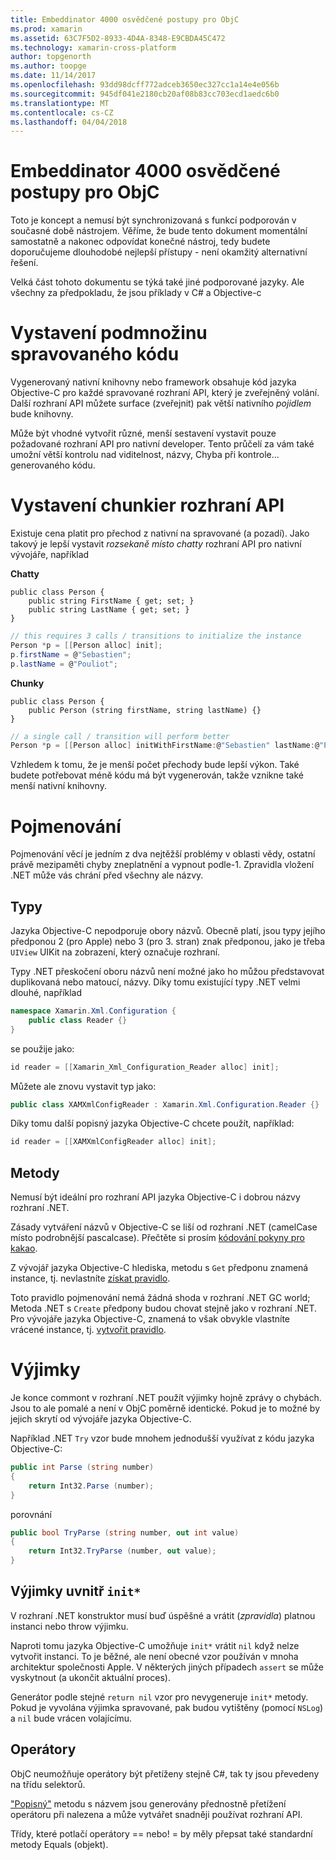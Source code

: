```yaml
---
title: Embeddinator 4000 osvědčené postupy pro ObjC
ms.prod: xamarin
ms.assetid: 63C7F5D2-8933-4D4A-8348-E9CBDA45C472
ms.technology: xamarin-cross-platform
author: topgenorth
ms.author: toopge
ms.date: 11/14/2017
ms.openlocfilehash: 93dd98dcff772adceb3650ec327cc1a14e4e056b
ms.sourcegitcommit: 945df041e2180cb20af08b83cc703ecd1aedc6b0
ms.translationtype: MT
ms.contentlocale: cs-CZ
ms.lasthandoff: 04/04/2018
---
```

# <a name="embeddinator-4000-best-practices-for-objc"></a>Embeddinator 4000 osvědčené postupy pro ObjC

Toto je koncept a nemusí být synchronizovaná s funkcí podporován v současné době nástrojem. Věříme, že bude tento dokument momentální samostatně a nakonec odpovídat konečné nástroj, tedy budete doporučujeme dlouhodobé nejlepší přístupy - není okamžitý alternativní řešení.

Velká část tohoto dokumentu se týká také jiné podporované jazyky. Ale všechny za předpokladu, že jsou příklady v C# a Objective-c


# <a name="exposing-a-subset-of-the-managed-code"></a>Vystavení podmnožinu spravovaného kódu

Vygenerovaný nativní knihovny nebo framework obsahuje kód jazyka Objective-C pro každé spravované rozhraní API, který je zveřejněný volání. Další rozhraní API můžete surface (zveřejnit) pak větší nativního _pojidlem_ bude knihovny.

Může být vhodné vytvořit různé, menší sestavení vystavit pouze požadované rozhraní API pro nativní developer. Tento průčelí za vám také umožní větší kontrolu nad viditelnost, názvy, Chyba při kontrole... generovaného kódu.


# <a name="exposing-a-chunkier-api"></a>Vystavení chunkier rozhraní API

Existuje cena platit pro přechod z nativní na spravované (a pozadí). Jako takový je lepší vystavit _rozsekaně místo chatty_ rozhraní API pro nativní vývojáře, například

**Chatty**
```
public class Person {
    public string FirstName { get; set; }
    public string LastName { get; set; }
}
```

```csharp
// this requires 3 calls / transitions to initialize the instance
Person *p = [[Person alloc] init];
p.firstName = @"Sebastien";
p.lastName = @"Pouliot";
```

**Chunky**
```
public class Person {
    public Person (string firstName, string lastName) {}
}
```

```csharp
// a single call / transition will perform better
Person *p = [[Person alloc] initWithFirstName:@"Sebastien" lastName:@"Pouliot"];
```

Vzhledem k tomu, že je menší počet přechody bude lepší výkon. Také budete potřebovat méně kódu má být vygenerován, takže vznikne také menší nativní knihovny.


# <a name="naming"></a>Pojmenování

Pojmenování věcí je jedním z dva nejtěžší problémy v oblasti vědy, ostatní právě mezipaměti chyby zneplatnění a vypnout podle-1. Zpravidla vložení .NET může vás chrání před všechny ale názvy.

## <a name="types"></a>Typy

Jazyka Objective-C nepodporuje obory názvů. Obecně platí, jsou typy jejího předponou 2 (pro Apple) nebo 3 (pro 3. stran) znak předponou, jako je třeba `UIView` UIKit na zobrazení, který označuje rozhraní.

Typy .NET přeskočení oboru názvů není možné jako ho můžou představovat duplikovaná nebo matoucí, názvy. Díky tomu existující typy .NET velmi dlouhé, například

```csharp
namespace Xamarin.Xml.Configuration {
    public class Reader {}
}
```

se použije jako:

```csharp
id reader = [[Xamarin_Xml_Configuration_Reader alloc] init];
```

Můžete ale znovu vystavit typ jako:

```csharp
public class XAMXmlConfigReader : Xamarin.Xml.Configuration.Reader {}
```

Díky tomu další popisný jazyka Objective-C chcete použít, například:

```csharp
id reader = [[XAMXmlConfigReader alloc] init];
```

## <a name="methods"></a>Metody

Nemusí být ideální pro rozhraní API jazyka Objective-C i dobrou názvy rozhraní .NET.

Zásady vytváření názvů v Objective-C se liší od rozhraní .NET (camelCase místo podrobnější pascalcase).
Přečtěte si prosím [kódování pokyny pro kakao](https://developer.apple.com/library/content/documentation/Cocoa/Conceptual/CodingGuidelines/Articles/NamingMethods.html#//apple_ref/doc/uid/20001282-BCIGIJJF).

Z vývojář jazyka Objective-C hlediska, metodu s `Get` předponu znamená instance, tj. nevlastníte [získat pravidlo](https://developer.apple.com/library/content/documentation/CoreFoundation/Conceptual/CFMemoryMgmt/Concepts/Ownership.html#//apple_ref/doc/uid/20001148-SW1).

Toto pravidlo pojmenování nemá žádná shoda v rozhraní .NET GC world; Metoda .NET s `Create` předpony budou chovat stejně jako v rozhraní .NET. Pro vývojáře jazyka Objective-C, znamená to však obvykle vlastníte vrácené instance, tj. [vytvořit pravidlo](https://developer.apple.com/library/content/documentation/CoreFoundation/Conceptual/CFMemoryMgmt/Concepts/Ownership.html#//apple_ref/doc/uid/20001148-103029).

# <a name="exceptions"></a>Výjimky

Je konce commont v rozhraní .NET použít výjimky hojně zprávy o chybách. Jsou to ale pomalé a není v ObjC poměrně identické. Pokud je to možné by jejich skrytí od vývojáře jazyka Objective-C.

Například .NET `Try` vzor bude mnohem jednodušší využívat z kódu jazyka Objective-C:

```csharp
public int Parse (string number)
{
    return Int32.Parse (number);
}
```

porovnání

```csharp
public bool TryParse (string number, out int value)
{
    return Int32.TryParse (number, out value);
}
```

## <a name="exceptions-inside-init"></a>Výjimky uvnitř `init*`

V rozhraní .NET konstruktor musí buď úspěšné a vrátit (_zpravidla_) platnou instanci nebo throw výjimku.

Naproti tomu jazyka Objective-C umožňuje `init*` vrátit `nil` když nelze vytvořit instanci. To je běžné, ale není obecné vzor používán v mnoha architektur společnosti Apple. V některých jiných případech `assert` se může vyskytnout (a ukončit aktuální proces).

Generátor podle stejné `return nil` vzor pro nevygeneruje `init*` metody. Pokud je vyvolána výjimka spravované, pak budou vytištěny (pomocí `NSLog`) a `nil` bude vrácen volajícímu.

## <a name="operators"></a>Operátory

ObjC neumožňuje operátory být přetíženy stejně C#, tak ty jsou převedeny na třídu selektorů.

["Popisný"](https://msdn.microsoft.com/en-us/library/ms229032(v=vs.110).aspx) metodu s názvem jsou generovány přednostně přetížení operátoru při nalezena a může vytvářet snadněji používat rozhraní API.

Třídy, které potlačí operátory == nebo! = by měly přepsat také standardní metody Equals (objekt).
